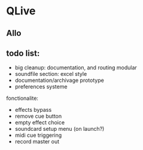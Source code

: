 QLive
=====

Allo
----

todo list:
----------
- big cleanup: documentation, and routing modular
- soundfile section: excel style
- documentation/archivage prototype
- preferences systeme

fonctionalite:
- effects bypass
- remove cue button
- empty effect choice
- soundcard setup menu (on launch?)
- midi cue triggering 
- record master out
